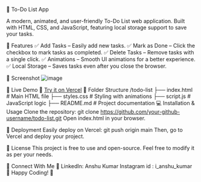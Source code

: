 📝 To-Do List App

A modern, animated, and user-friendly To-Do List web application. Built with HTML, CSS, and JavaScript, featuring local storage support to save your tasks.


🚀 Features
✅ Add Tasks – Easily add new tasks.
✅ Mark as Done – Click the checkbox to mark tasks as completed.
✅ Delete Tasks – Remove tasks with a single click.
✅ Animations – Smooth UI animations for a better experience.
✅ Local Storage – Saves tasks even after you close the browser.

📸 Screenshot
![image](https://github.com/user-attachments/assets/70c838d8-4113-4cda-9110-3d7cb05b8d8f)

📌 Live Demo
🔗 [Try it on Vercel](https://to-do-list-coral-tau.vercel.app/)
📂 Folder Structure
/todo-list
   ├── index.html         # Main HTML file
   ├── styles.css         # Styling with animations
   ├── script.js          # JavaScript logic
   ├── README.md          # Project documentation
💻 Installation & Usage
Clone the repository:
git clone https://github.com/your-github-username/todo-list.git
Open index.html in your browser.

🚀 Deployment
Easily deploy on Vercel:
git push origin main
Then, go to Vercel and deploy your project.

📜 License
This project is free to use and open-source. Feel free to modify it as per your needs.

🙌 Connect With Me
💼 LinkedIn: Anshu Kumar
Instagram id : i_anshu_kumar
🎉 Happy Coding! 🚀
